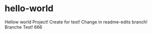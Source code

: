 # hello-world
Hellow world Project!
Create for test!
Change in readme-edits branch!
Branche Test! 666
